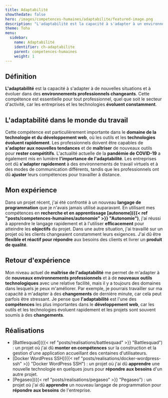```yaml
---
title: Adaptabilité
showthedate: false
hero: /images/competences-humaines/adaptabilite/featured-image.png
description: "L'adaptabilité est la capacité à s'adapter à un environnement changeant. Elle est un facteur clé de réussite dans la vie professionnelle et personnelle."
theme: Toha
menu:
  sidebar:
    name: Adaptabilité
    identifier: ch-adaptabilite
    parent: competences-humaines
    weight: 1
---
```


## Définition
**L'adaptabilité** est la capacité à s'adapter à de nouvelles situations et à évoluer dans des **environnements professionnels changeants**. Cette compétence est essentielle pour tout professionnel, quel que soit le secteur d'activité, car les entreprises et les technologies **évoluent constamment**.

## L'adaptabilité dans le monde du travail
Cette compétence est particulièrement importante dans le **domaine de la technologie et du développement web**, où les outils et les **technologies évoluent rapidement**. Les professionnels doivent être capables de **s'adapter aux nouvelles tendances** et de **maîtriser** de nouveaux outils pour **rester compétitifs**.
L'actualité actuelle de la **pandémie de COVID-19** a également mis en lumière **l'importance de l'adaptabilité**. Les entreprises ont dû **s'adapter rapidement** à des environnements de travail virtuels et à des modes de communication différents, tandis que les professionnels ont dû **ajuster** leurs compétences pour travailler à distance.

## Mon expérience
Dans un projet récent, j'ai été confronté à un nouveau **langage de programmation** que je n'avais jamais utilisé auparavant. En utilisant mes compétences en **recherche et en apprentissage [autonome]({{< ref "posts/competences-humaines/autonomie" >}} "Autonomie")**, j'ai réussi à apprendre le langage rapidement et à l'utiliser **efficacement** pour atteindre les **objectifs** du projet.
Dans une autre situation, j'ai travaillé sur un projet où les clients changeaient constamment leurs exigences. J'ai dû être **flexible et réactif pour répondre** aux besoins des clients et livrer un **produit de qualité**.

## Retour d'expérience
Mon niveau actuel de **maîtrise de l'adaptabilité** me permet de m'adapter à de **nouveaux environnements professionnels** et à de **nouveaux outils technologiques** avec une relative facilité, mais il y a toujours des domaines dans lesquels je peux m'améliorer. Par exemple, je pourrais travailler sur ma capacité à m'adapter à des **changements** de dernière minute, car cela peut parfois être stressant. Je pense que **l'adaptabilité** est l'une des **compétences** les plus importantes dans le **développement web**, car les outils et les technologies évoluent rapidement et les projets sont souvent soumis à des **changements**.

## Réalisations
- [Battlesquad]({{< ref "posts/realisations/battlesquad" >}} "Battlesquad") : un projet où j'ai dû **monter en compétences** sur la construction et la gestion d'une application accueillant des centaines d'utilisateurs.
- [Docker WordPress SSH]({{< ref "posts/realisations/docker-wordpress-ssh" >}} "Docker WordPress SSH") : un projet où j'ai dû **apprendre** une nouvelle technologie en quelques jours pour **répondre aux besoins** d'un autre projet.
- [Pegaseo]({{< ref "posts/realisations/pegaseo" >}} "Pegaseo") : un projet où j'ai dû **apprendre** un nouveau langage de programmation pour **répondre aux besoins** de l'entreprise.